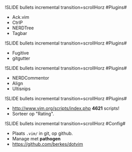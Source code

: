 !SLIDE bullets incremental transition=scrollHorz
#Plugins#
* Ack.vim
* CtrlP
* NERDTree
* Tagbar

!SLIDE bullets incremental transition=scrollHorz
#Plugins#
* Fugitive
* gitgutter

!SLIDE bullets incremental transition=scrollHorz
#Plugins#
* NERDCommentor
* Align
* Ultisnips

!SLIDE bullets incremental transition=scrollHorz
#Plugins#
* http://www.vim.org/scripts/index.php **4621** scripts!
* Sorteer op "Rating".

!SLIDE bullets incremental transition=scrollHorz
#Config#
* Plaats `.vim/` in git, op github.
* Manage met **pathogen**
* https://github.com/berkes/dotvim
